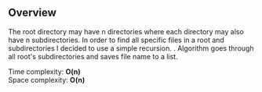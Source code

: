 ## Overview
The root directory may have n directories where
each directory may also have n subdirectories. In order to find all specific
files in a root and subdirectories I decided to use a simple recursion.
.  Algorithm goes through all root's subdirectories and saves file name to a list.

Time complexity: **O(n)**  
Space complexity: **O(n)**